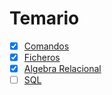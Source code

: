 # Temario

- [x] [Comandos](temario/comandos.md)
- [x] [Ficheros](temario/ficheros.md)
- [x] [Algebra Relacional](temario/algebra-relacional.md)
- [ ] [SQL](temario/sql.md)
